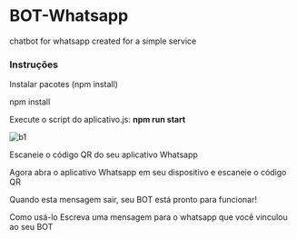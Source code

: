 # BOT-Whatsapp
chatbot for whatsapp created for a simple service
<h3> Instruções </h3>
Instalar pacotes (npm install)

npm install

Execute o script do aplicativo.js:
<b> npm run start </b>

![b1](https://user-images.githubusercontent.com/71909065/134195040-ba030478-8e20-4d8c-9fb2-4b85266a08c7.png)

Escaneie o código QR do seu aplicativo Whatsapp

Agora abra o aplicativo Whatsapp em seu dispositivo e escaneie o código QR

Quando esta mensagem sair, seu BOT está pronto para funcionar!

Como usá-lo
Escreva uma mensagem para o whatsapp que você vinculou ao seu BOT
